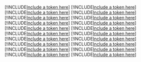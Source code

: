 [!INCLUDE[Include a token here](refs1535001074945/r1.md)]
[!INCLUDE[Include a token here](refs1535001074945/r2.md)]
[!INCLUDE[Include a token here](refs1535001074945/r3.md)]
[!INCLUDE[Include a token here](refs1535001074945/r4.md)]
[!INCLUDE[Include a token here](refs1535001074945/r5.md)]
[!INCLUDE[Include a token here](refs1535001074945/r6.md)]
[!INCLUDE[Include a token here](refs1535001074945/r7.md)]
[!INCLUDE[Include a token here](refs1535001074945/r8.md)]
[!INCLUDE[Include a token here](refs1535001074945/r9.md)]
[!INCLUDE[Include a token here](refs1535001074945/r10.md)]
[!INCLUDE[Include a token here](refs1535001074945/r11.md)]
[!INCLUDE[Include a token here](refs1535001074945/r12.md)]
[!INCLUDE[Include a token here](refs1535001074945/r13.md)]
[!INCLUDE[Include a token here](refs1535001074945/r14.md)]
[!INCLUDE[Include a token here](refs1535001074945/r15.md)]
[!INCLUDE[Include a token here](refs1535001074945/r16.md)]
[!INCLUDE[Include a token here](refs1535001074945/r17.md)]
[!INCLUDE[Include a token here](refs1535001074945/r18.md)]
[!INCLUDE[Include a token here](refs1535001074945/r19.md)]
[!INCLUDE[Include a token here](refs1535001074945/r20.md)]